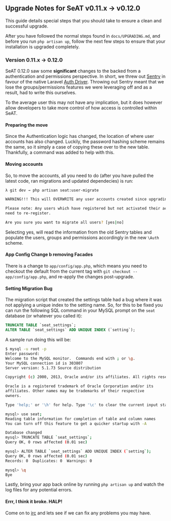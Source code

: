 ## Upgrade Notes for SeAT v0.11.x -> v0.12.0

This guide details special steps that you should take to ensure a clean and successful upgrade.

After you have followed the normal steps found in `docs/UPGRADING.md`, and before you run `php artisan up`, follow the next few steps to ensure that your installation is upgraded completely.

### Version 0.11.x -> 0.12.0

SeAT 0.12.0 saw some **significant** changes to the backed from a authentication and permissions perspective. In short, we threw out [Sentry](https://github.com/cartalyst/sentry) in favour of the native Laravel [Auth Driver](http://laravel.com/docs/4.1/security#authenticating-users). Throwing out Sentry meant that we lose the groups/permissions features we were leveraging off and as a result, had to write this ourselves.

To the average user this may not have any implication, but it does however allow developers to take more control of how access is controlled within SeAT.

#### Preparing the move

Since the Authentication logic has changed, the location of where user accounts has also changed. Luckily, the password hashing scheme remains the same, so it simply a case of copying these over to the new table. Thankfully, a command was added to help with this.



#### Moving accounts

So, to move the accounts, all you need to do (after you have pulled the latest code, ran migrations and updated dependecies) is run:

```bash
λ git dev → php artisan seat:user-migrate

WARNING!!! This will OVERWRITE any user accounts created since upgrading to \Auth!

Please note: Any users which have registered but not activated their account will
need to re-register.

Are you sure you want to migrate all users? [yes|no]
```

Selecting yes, will read the information from the old Sentry tables and populate the users, groups and permissions accordingly in the new `\Auth` scheme.

#### App Config Change b removing Facades

There is a change to `app/config/app.php`, which means you need to checkout the default from the current tag with `git checkout -- app/config/app.php`, and re-apply the changes post-upgrade.

#### Setting Migration Bug

The migration script that created the settings table had a bug where it was not applying a unique index to the setting name. So, for this to be fixed you can run the following SQL command in your MySQL prompt on the `seat` database (or whatever you called it):

```sql
TRUNCATE TABLE `seat_settings`;
ALTER TABLE `seat_settings` ADD UNIQUE INDEX (`setting`);
```

A sample run doing this will be:

```bash
$ mysql -u root -p
Enter password:
Welcome to the MySQL monitor.  Commands end with ; or \g.
Your MySQL connection id is 303807
Server version: 5.1.73 Source distribution

Copyright (c) 2000, 2013, Oracle and/or its affiliates. All rights reserved.

Oracle is a registered trademark of Oracle Corporation and/or its
affiliates. Other names may be trademarks of their respective
owners.

Type 'help;' or '\h' for help. Type '\c' to clear the current input statement.

mysql> use seat;
Reading table information for completion of table and column names
You can turn off this feature to get a quicker startup with -A

Database changed
mysql> TRUNCATE TABLE `seat_settings`;
Query OK, 0 rows affected (0.01 sec)

mysql> ALTER TABLE `seat_settings` ADD UNIQUE INDEX (`setting`);
Query OK, 0 rows affected (0.01 sec)
Records: 0  Duplicates: 0  Warnings: 0

mysql> \q
Bye
```

Lastly, bring your app back online by running `php artisan up` and watch the log files for any potential errors.

#### Errr, I think it broke. HALP!
Come on to [irc](https://kiwiirc.com/client/irc.coldfront.net/?nick=seat_user%7C?#wcs-pub) and lets see if we can fix any problems you may have.
